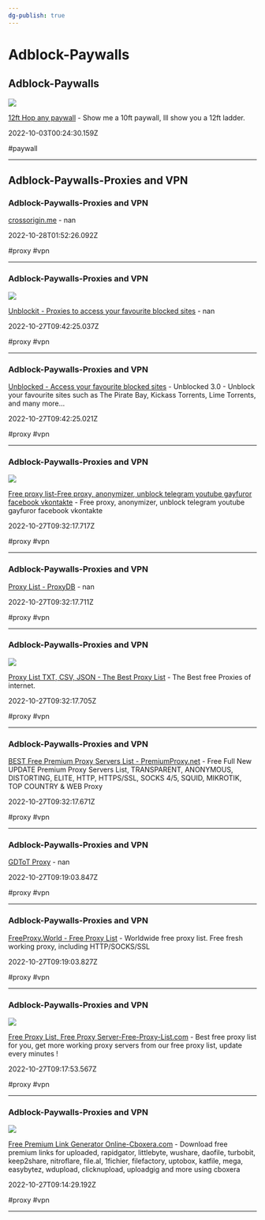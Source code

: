 ```yaml
---
dg-publish: true
---
```


# Adblock-Paywalls

## Adblock-Paywalls

![](https://12ft.io/og-banner.png)

[12ft Hop any paywall](https://12ft.io) - Show me a 10ft paywall, Ill show you a 12ft ladder.

2022-10-03T00:24:30.159Z

#paywall

---

## Adblock-Paywalls-Proxies and VPN

### Adblock-Paywalls-Proxies and VPN

[crossorigin.me](https://corsproxy.github.io) - nan

2022-10-28T01:52:26.092Z

#proxy #vpn

---

### Adblock-Paywalls-Proxies and VPN

![](https://unblockit.esq/img/android-chrome-144x144.png)

[Unblockit - Proxies to access your favourite blocked sites](https://unblockit.nz) - nan

2022-10-27T09:42:25.037Z

#proxy #vpn

---

### Adblock-Paywalls-Proxies and VPN

[Unblocked - Access your favourite blocked sites](https://unblockedscene.com) - Unblocked 3.0 - Unblock your favourite sites such as The Pirate Bay, Kickass Torrents, Lime Torrents, and many more...

2022-10-27T09:42:25.021Z

#proxy #vpn

---

### Adblock-Paywalls-Proxies and VPN

![](https://proxyservers.pro/build/site/img/logo1-64x64.png?133)

[Free proxy list-Free proxy, anonymizer, unblock telegram youtube gayfuror facebook vkontakte](https://proxyservers.pro) - Free proxy, anonymizer, unblock telegram youtube gayfuror facebook vkontakte

2022-10-27T09:32:17.717Z

#proxy #vpn

---

### Adblock-Paywalls-Proxies and VPN

[Proxy List - ProxyDB](https://proxydb.net) - nan

2022-10-27T09:32:17.711Z

#proxy #vpn

---

### Adblock-Paywalls-Proxies and VPN

![](https://www.proxy-list.download/images/fndpx.jpg)

[Proxy List TXT, CSV, JSON - The Best Proxy List](https://www.proxy-list.download) - The Best free Proxies of internet.

2022-10-27T09:32:17.705Z

#proxy #vpn

---

### Adblock-Paywalls-Proxies and VPN

[BEST Free Premium Proxy Servers List - PremiumProxy.net](https://premiumproxy.net) - Free Full New UPDATE Premium Proxy Servers List, TRANSPARENT, ANONYMOUS, DISTORTING, ELITE, HTTP, HTTPS/SSL, SOCKS 4/5, SQUID, MIKROTIK, TOP COUNTRY & WEB Proxy

2022-10-27T09:32:17.671Z

#proxy #vpn

---

### Adblock-Paywalls-Proxies and VPN

[GDToT Proxy](https://gdbot.xyz) - nan

2022-10-27T09:19:03.847Z

#proxy #vpn

---

### Adblock-Paywalls-Proxies and VPN

[FreeProxy.World - Free Proxy List](https://freeproxy.world) - Worldwide free proxy list. Free fresh working proxy, including HTTP/SOCKS/SSL

2022-10-27T09:19:03.827Z

#proxy #vpn

---

### Adblock-Paywalls-Proxies and VPN

![](https://free-proxy-list.com/imgs/logo.png)

[Free Proxy List, Free Proxy Server-Free-Proxy-List.com](https://free-proxy-list.com) - Best free proxy list for you, get more working proxy servers from our free proxy list, update every minutes !

2022-10-27T09:17:53.567Z

#proxy #vpn

---

### Adblock-Paywalls-Proxies and VPN

![](https://www.cboxera.com/static/logo.png)

[Free Premium Link Generator Online-Cboxera.com](https://www.cboxera.com) - Download free premium links for uploaded, rapidgator, littlebyte, wushare, daofile, turbobit, keep2share, nitroflare, file.al, 1fichier, filefactory, uptobox, katfile, mega, easybytez, wdupload, clicknupload, uploadgig and more using cboxera

2022-10-27T09:14:29.192Z

#proxy #vpn

---
